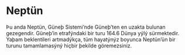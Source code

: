 # Neptün

Þu anda Neptün, Güneþ Sistemi’nde Güneþ’ten en uzakta bulunan gezegendir.
Güneþ’in etrafýndaki bir turu 164.6 Dünya yýlý sürmektedir. Yaþam beklentileri
artmadýkça, tüm hayatýnýz boyunca Neptün’ün bir turunu tamamlamasýný hiçbir
þekilde göremezsiniz.
